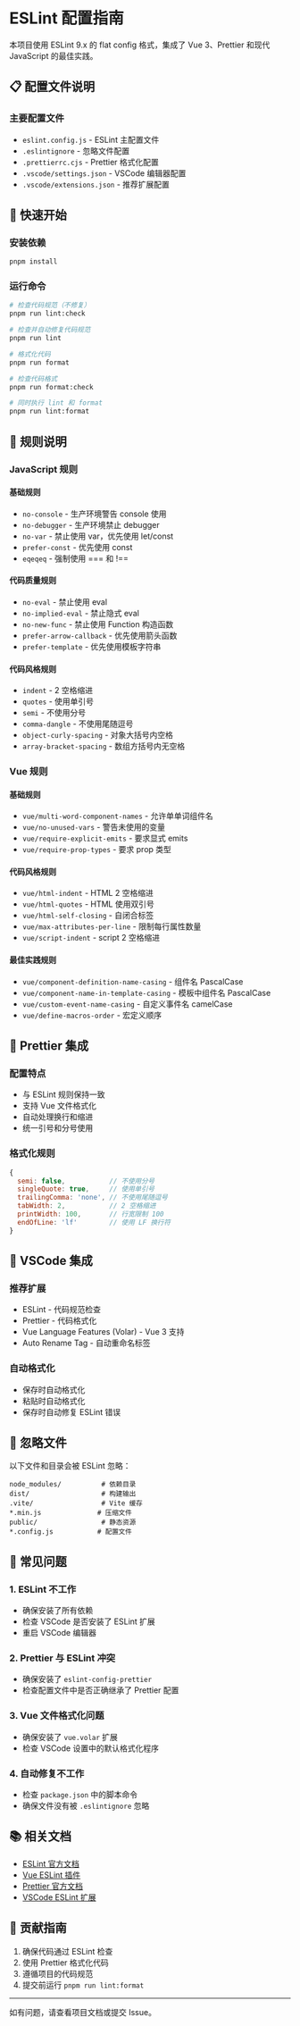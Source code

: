 # ESLint 配置指南

本项目使用 ESLint 9.x 的 flat config 格式，集成了 Vue 3、Prettier 和现代 JavaScript 的最佳实践。

## 📋 配置文件说明

### 主要配置文件

- `eslint.config.js` - ESLint 主配置文件
- `.eslintignore` - 忽略文件配置
- `.prettierrc.cjs` - Prettier 格式化配置
- `.vscode/settings.json` - VSCode 编辑器配置
- `.vscode/extensions.json` - 推荐扩展配置

## 🚀 快速开始

### 安装依赖

```bash
pnpm install
```

### 运行命令

```bash
# 检查代码规范（不修复）
pnpm run lint:check

# 检查并自动修复代码规范
pnpm run lint

# 格式化代码
pnpm run format

# 检查代码格式
pnpm run format:check

# 同时执行 lint 和 format
pnpm run lint:format
```

## 📝 规则说明

### JavaScript 规则

#### 基础规则

- `no-console` - 生产环境警告 console 使用
- `no-debugger` - 生产环境禁止 debugger
- `no-var` - 禁止使用 var，优先使用 let/const
- `prefer-const` - 优先使用 const
- `eqeqeq` - 强制使用 === 和 !==

#### 代码质量规则

- `no-eval` - 禁止使用 eval
- `no-implied-eval` - 禁止隐式 eval
- `no-new-func` - 禁止使用 Function 构造函数
- `prefer-arrow-callback` - 优先使用箭头函数
- `prefer-template` - 优先使用模板字符串

#### 代码风格规则

- `indent` - 2 空格缩进
- `quotes` - 使用单引号
- `semi` - 不使用分号
- `comma-dangle` - 不使用尾随逗号
- `object-curly-spacing` - 对象大括号内空格
- `array-bracket-spacing` - 数组方括号内无空格

### Vue 规则

#### 基础规则

- `vue/multi-word-component-names` - 允许单单词组件名
- `vue/no-unused-vars` - 警告未使用的变量
- `vue/require-explicit-emits` - 要求显式 emits
- `vue/require-prop-types` - 要求 prop 类型

#### 代码风格规则

- `vue/html-indent` - HTML 2 空格缩进
- `vue/html-quotes` - HTML 使用双引号
- `vue/html-self-closing` - 自闭合标签
- `vue/max-attributes-per-line` - 限制每行属性数量
- `vue/script-indent` - script 2 空格缩进

#### 最佳实践规则

- `vue/component-definition-name-casing` - 组件名 PascalCase
- `vue/component-name-in-template-casing` - 模板中组件名 PascalCase
- `vue/custom-event-name-casing` - 自定义事件名 camelCase
- `vue/define-macros-order` - 宏定义顺序

## 🎨 Prettier 集成

### 配置特点

- 与 ESLint 规则保持一致
- 支持 Vue 文件格式化
- 自动处理换行和缩进
- 统一引号和分号使用

### 格式化规则

```javascript
{
  semi: false,           // 不使用分号
  singleQuote: true,     // 使用单引号
  trailingComma: 'none', // 不使用尾随逗号
  tabWidth: 2,           // 2 空格缩进
  printWidth: 100,       // 行宽限制 100
  endOfLine: 'lf'        // 使用 LF 换行符
}
```

## 🔧 VSCode 集成

### 推荐扩展

- ESLint - 代码规范检查
- Prettier - 代码格式化
- Vue Language Features (Volar) - Vue 3 支持
- Auto Rename Tag - 自动重命名标签

### 自动格式化

- 保存时自动格式化
- 粘贴时自动格式化
- 保存时自动修复 ESLint 错误

## 📁 忽略文件

以下文件和目录会被 ESLint 忽略：

```
node_modules/          # 依赖目录
dist/                  # 构建输出
.vite/                 # Vite 缓存
*.min.js              # 压缩文件
public/                # 静态资源
*.config.js           # 配置文件
```

## 🐛 常见问题

### 1. ESLint 不工作

- 确保安装了所有依赖
- 检查 VSCode 是否安装了 ESLint 扩展
- 重启 VSCode 编辑器

### 2. Prettier 与 ESLint 冲突

- 确保安装了 `eslint-config-prettier`
- 检查配置文件中是否正确继承了 Prettier 配置

### 3. Vue 文件格式化问题

- 确保安装了 `vue.volar` 扩展
- 检查 VSCode 设置中的默认格式化程序

### 4. 自动修复不工作

- 检查 `package.json` 中的脚本命令
- 确保文件没有被 `.eslintignore` 忽略

## 📚 相关文档

- [ESLint 官方文档](https://eslint.org/)
- [Vue ESLint 插件](https://eslint.vuejs.org/)
- [Prettier 官方文档](https://prettier.io/)
- [VSCode ESLint 扩展](https://marketplace.visualstudio.com/items?itemName=dbaeumer.vscode-eslint)

## 🤝 贡献指南

1. 确保代码通过 ESLint 检查
2. 使用 Prettier 格式化代码
3. 遵循项目的代码规范
4. 提交前运行 `pnpm run lint:format`

---

如有问题，请查看项目文档或提交 Issue。
